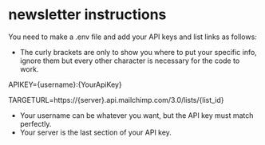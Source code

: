 # newsletter instructions
You need to make a .env file and add your API keys and list links as follows:
* The curly brackets are only to show you where to put your specific info,
ignore them but every other character is necessary for the code to work.

APIKEY={username}:{YourApiKey}

TARGETURL=https://{server}.api.mailchimp.com/3.0/lists/{list_id}

* Your username can be whatever you want, but the API key must match perfectly.
* Your server is the last section of your API key.


